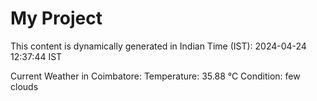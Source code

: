 # My Project

This content is dynamically generated in Indian Time (IST): 2024-04-24 12:37:44 IST


Current Weather in Coimbatore:
Temperature: 35.88 °C
Condition: few clouds
